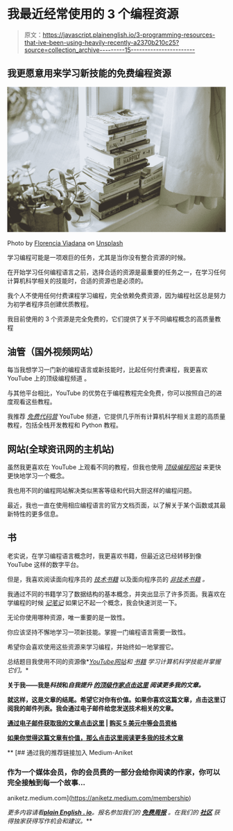 # 我最近经常使用的 3 个编程资源

> 原文：<https://javascript.plainenglish.io/3-programming-resources-that-ive-been-using-heavily-recently-a2370b210c25?source=collection_archive---------15----------------------->

## 我更愿意用来学习新技能的免费编程资源

![](img/91562dab44ffadb61ee4e14e37f9328c.png)

Photo by [Florencia Viadana](https://unsplash.com/@florenciaviadana?utm_source=medium&utm_medium=referral) on [Unsplash](https://unsplash.com?utm_source=medium&utm_medium=referral)

学习编程可能是一项艰巨的任务，尤其是当你没有整合资源的时候。

在开始学习任何编程语言之前，选择合适的资源是最重要的任务之一，在学习任何计算机科学相关的技能时，合适的资源也是必须的。

我个人不使用任何付费课程学习编程，完全依赖免费资源，因为编程社区总是努力为初学者程序员创建优质教程。

我目前使用的 3 个资源是完全免费的，它们提供了关于不同编程概念的高质量教程

## 油管（国外视频网站）

每当我想学习一门新的编程语言或新技能时，比起任何付费课程，我更喜欢 YouTube 上的顶级编程频道 。

与其他平台相比，YouTube 的优势在于编程教程完全免费，你可以按照自己的进度观看这些教程。

我推荐 [*免费代码营*](https://www.youtube.com/c/Freecodecamp) YouTube 频道，它提供几乎所有计算机科学相关主题的高质量教程，包括全栈开发教程和 Python 教程。

## 网站(全球资讯网的主机站)

虽然我更喜欢在 YouTube 上观看不同的教程，但我也使用 [*顶级编程网站*](/3-websites-to-learn-programming-for-free-859cdb3e0d59) 来更快更快地学习一个概念。

我也用不同的编程网站解决类似黑客等级和代码大厨这样的编程问题。

最近，我也一直在使用相应编程语言的官方文档页面，以了解关于某个函数或其最新特性的更多信息。

## 书

老实说，在学习编程语言概念时，我更喜欢书籍，但最近这已经转移到像 YouTube 这样的数字平台。

但是，我喜欢阅读面向程序员的 [*技术书籍*](/3-books-every-programmer-should-read-97ac12422cfb) 以及面向程序员的 [*非技术书籍*](/top-3-non-technical-books-a-programmer-should-read-a8eb2929518a) *。*

我通过不同的书籍学习了数据结构的基本概念，并突出显示了许多页面。我喜欢在学编程的时候 [*记笔记*](/how-to-write-programming-notes-like-pro-59820409818e) 如果记不起一个概念，我会快速浏览一下。

无论你使用哪种资源，唯一重要的是一致性。

你应该坚持不懈地学习一项新技能。掌握一门编程语言需要一致性。

希望你会喜欢使用这些资源来学习编程，并始终如一地掌握它。

总结题目我使用不同的资源像*[*YouTube*](/3-youtube-channels-every-programmer-should-follow-66952f1f24e4)*[*网站*](/3-websites-to-learn-programming-for-free-859cdb3e0d59)*和 [*书籍*](/3-books-every-programmer-should-read-97ac12422cfb) 学习计算机科学技能并掌握它们。***

**关于我——我是*科技*和*自我提升* [*的顶级作家点击这里*](https://aniketz.medium.com/) *阅读更多我的文章。***

**就这样，这是文章的结尾。希望它对你有价值。如果你喜欢这篇文章，点击这里订阅我的邮件列表。我会通过电子邮件给您发送技术相关的文章。**

**[**通过电子邮件获取我的文章点击这里**](https://aniketz.medium.com/subscribe) **|** [**购买 5 美元中等会员资格**](https://aniketz.medium.com/membership)**

**[如果你觉得这篇文章有价值，那么点击这里阅读更多我的技术文章](https://aniketz.medium.com/)**

**[](https://aniketz.medium.com/membership) [## 通过我的推荐链接加入 Medium-Aniket

### 作为一个媒体会员，你的会员费的一部分会给你阅读的作家，你可以完全接触到每一个故事…

aniketz.medium.com](https://aniketz.medium.com/membership) 

*更多内容请看*[***plain English . io***](http://plainenglish.io/)*。报名参加我们的* [***免费周报***](http://newsletter.plainenglish.io/) *。在我们的* [***社区***](https://discord.gg/GtDtUAvyhW) *获得独家获得写作机会和建议。***